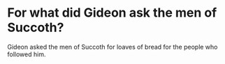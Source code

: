 # For what did Gideon ask the men of Succoth?

Gideon asked the men of Succoth for loaves of bread for the people who followed him.
